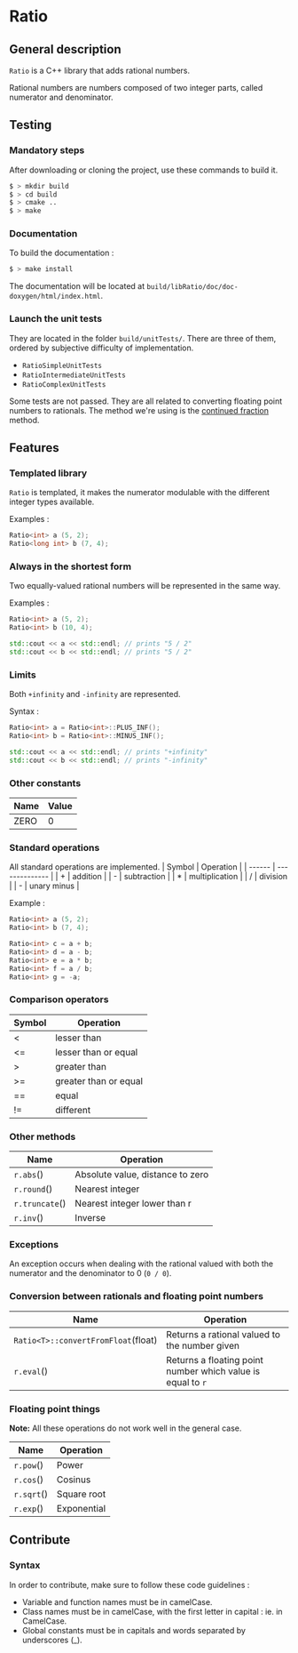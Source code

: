 # Ratio
## General description
`Ratio` is a C++ library that adds rational numbers.

Rational numbers are numbers composed of two integer parts, called numerator and denominator.

## Testing
### Mandatory steps
After downloading or cloning the project, use these commands to build it.
```sh
$ > mkdir build
$ > cd build
$ > cmake ..
$ > make
```

### Documentation
To build the documentation :
```sh
$ > make install
```

The documentation will be located at `build/libRatio/doc/doc-doxygen/html/index.html`.

### Launch the unit tests
They are located in the folder `build/unitTests/`.
There are three of them, ordered by subjective difficulty of implementation.
- `RatioSimpleUnitTests`
- `RatioIntermediateUnitTests`
- `RatioComplexUnitTests`

Some tests are not passed. They are all related to converting floating point numbers to rationals. The method we're using is the [continued fraction](https://en.wikipedia.org/wiki/Continued_fraction) method.

## Features
### Templated library
`Ratio` is templated, it makes the numerator modulable with the different integer types available.

Examples :
```cpp
Ratio<int> a (5, 2);
Ratio<long int> b (7, 4);
```

### Always in the shortest form
Two equally-valued rational numbers will be represented in the same way.

Examples :
```cpp
Ratio<int> a (5, 2);
Ratio<int> b (10, 4);

std::cout << a << std::endl; // prints "5 / 2"
std::cout << b << std::endl; // prints "5 / 2"
```

### Limits
Both `+infinity` and `-infinity` are represented.

Syntax :
```cpp
Ratio<int> a = Ratio<int>::PLUS_INF();
Ratio<int> b = Ratio<int>::MINUS_INF();

std::cout << a << std::endl; // prints "+infinity"
std::cout << b << std::endl; // prints "-infinity"
```

### Other constants
| Name | Value |
| ---- | ----- |
| ZERO | 0     |


### Standard operations
All standard operations are implemented.
  | Symbol | Operation      |
  | ------ | -------------- |
  | \+     | addition       |
  | \-     | subtraction    |
  | \*     | multiplication |
  | \/     | division       |
  | \-     | unary minus    |

Example :
```cpp
Ratio<int> a (5, 2);
Ratio<int> b (7, 4);

Ratio<int> c = a + b;
Ratio<int> d = a - b;
Ratio<int> e = a * b;
Ratio<int> f = a / b;
Ratio<int> g = -a;
```

### Comparison operators
  | Symbol | Operation             |
  | ------ | --------------------- |
  | <      | lesser than           |
  | <=     | lesser than or equal  |
  | >      | greater than          |
  | >=     | greater than or equal |
  | ==     | equal                 |
  | !=     | different             |


### Other methods
| Name           | Operation                        |
| -------------- | -------------------------------- |
| `r.abs`()      | Absolute value, distance to zero |
| `r.round`()    | Nearest integer                  |
| `r.truncate`() | Nearest integer lower than r     |
| `r.inv`()      | Inverse                          |

### Exceptions
An exception occurs when dealing with the rational valued with both the numerator and the denominator to 0 (`0 / 0`).

### Conversion between rationals and floating point numbers
| Name                                | Operation                                                   |
| ----------------------------------- | ----------------------------------------------------------- |
| `Ratio<T>::convertFromFloat`(float) | Returns a rational valued to the number given               |
| `r.eval`()                          | Returns a floating point number which value is equal to `r` |

### Floating point things
**Note:** All these operations do not work well in the general case.

| Name       | Operation   |
| ---------- | ----------- |
| `r.pow`()  | Power       |
| `r.cos`()  | Cosinus     |
| `r.sqrt`() | Square root |
| `r.exp`()  | Exponential |


## Contribute
### Syntax

In order to contribute, make sure to follow these code guidelines :
- Variable and function names must be in camelCase.
- Class names must be in camelCase, with the first letter in capital : ie. in CamelCase.
- Global constants must be in capitals and words separated by underscores (_).
